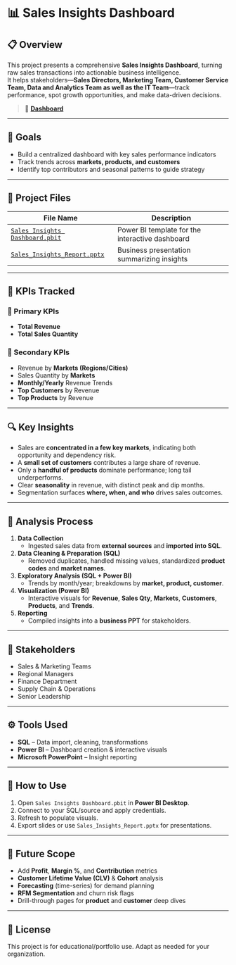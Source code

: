 # 📊 Sales Insights Dashboard

## 📋 Overview
This project presents a comprehensive **Sales Insights Dashboard**, turning raw sales transactions into actionable business intelligence.  
It helps stakeholders—**Sales Directors, Marketing Team, Customer Service Team, Data and Analytics Team as well as the IT Team**—track performance, spot growth opportunities, and make data-driven decisions.

> 🔗 **[Dashboard](https://github.com/Jahanvi06092004/Atliq-Sales-Insights/blob/main/Sales%20Insights%20Dashboard.pbit)**

---

## 🎯 Goals
- Build a centralized dashboard with key sales performance indicators
- Track trends across **markets, products, and customers**
- Identify top contributors and seasonal patterns to guide strategy

---

## 📂 Project Files

| File Name | Description |
|---|---|
| [`Sales Insights Dashboard.pbit`](./Sales%20Insights%20Dashboard.pbit) | Power BI template for the interactive dashboard |
| [`Sales_Insights_Report.pptx`](./Sales_Insights_Report.pptx) | Business presentation summarizing insights |

---

## 📌 KPIs Tracked

### 🔹 Primary KPIs
- **Total Revenue**
- **Total Sales Quantity**

### 🔸 Secondary KPIs
- Revenue by **Markets (Regions/Cities)**
- Sales Quantity by **Markets**
- **Monthly/Yearly** Revenue Trends
- **Top Customers** by Revenue
- **Top Products** by Revenue

---

## 🔍 Key Insights
- Sales are **concentrated in a few key markets**, indicating both opportunity and dependency risk.
- A **small set of customers** contributes a large share of revenue.
- Only a **handful of products** dominate performance; long tail underperforms.
- Clear **seasonality** in revenue, with distinct peak and dip months.
- Segmentation surfaces **where, when, and who** drives sales outcomes.

---

## 🧠 Analysis Process
1. **Data Collection**  
   - Ingested sales data from **external sources** and **imported into SQL**.
2. **Data Cleaning & Preparation (SQL)**  
   - Removed duplicates, handled missing values, standardized **product codes** and **market names**.
3. **Exploratory Analysis (SQL + Power BI)**  
   - Trends by month/year; breakdowns by **market, product, customer**.
4. **Visualization (Power BI)**  
   - Interactive visuals for **Revenue**, **Sales Qty**, **Markets**, **Customers**, **Products**, and **Trends**.
5. **Reporting**  
   - Compiled insights into a **business PPT** for stakeholders.

---

## 👥 Stakeholders
- Sales & Marketing Teams  
- Regional Managers  
- Finance Department  
- Supply Chain & Operations  
- Senior Leadership

---

## ⚙️ Tools Used
- **SQL** – Data import, cleaning, transformations  
- **Power BI** – Dashboard creation & interactive visuals  
- **Microsoft PowerPoint** – Insight reporting

---

## 🚀 How to Use
1. Open `Sales Insights Dashboard.pbit` in **Power BI Desktop**.  
2. Connect to your SQL/source and apply credentials.  
3. Refresh to populate visuals.  
4. Export slides or use `Sales_Insights_Report.pptx` for presentations.

---

## 🔮 Future Scope
- Add **Profit**, **Margin %**, and **Contribution** metrics  
- **Customer Lifetime Value (CLV)** & **Cohort** analysis  
- **Forecasting** (time-series) for demand planning  
- **RFM Segmentation** and churn risk flags  
- Drill-through pages for **product** and **customer** deep dives

---

## 📄 License
This project is for educational/portfolio use. Adapt as needed for your organization.
